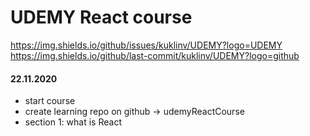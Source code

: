 # UDEMY React course
https://img.shields.io/github/issues/kuklinv/UDEMY?logo=UDEMY
https://img.shields.io/github/last-commit/kuklinv/UDEMY?logo=github

#### 22.11.2020
* start course
* create learning repo on github -> udemyReactCourse
* section 1: what is React
